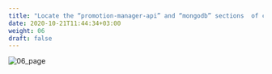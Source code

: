 ```yaml
---
title: "Locate the “promotion-manager-api” and “mongodb” sections  of code in the blueprint."
date: 2020-10-21T11:44:34+03:00
weight: 06
draft: false
---
```


![06_page](/images/module4/06_page.png)

